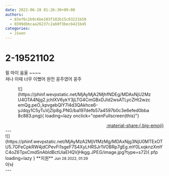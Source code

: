 ```yaml
---
date: 2022-06-28 01:26:30+09:00
authors:
  - 83ef6c2b9c6be103f102b15c03221b50
  - 6599dbbcaa26237c2ab0f3becb421b45
categories:
  - Jiwon
---
```


# 2-19521102

<div class="post-container" markdown="1">
<div class="content-container md-sidebar__scrollwrap" markdown="1">

필 마이 움울 ~~~~<br>져나 이때 너무 이뻤어 완전 꽁주였어 꽁주
<figure markdown="1">
![](https://phinf.wevpstatic.net/MjAyMjA2MjhfNDEg/MDAxNjU2MzU4OTA4Njg2.jchIXV6ykY3jLTG4CmGBxDJld2wsATLycZHt2wzcemQg.peO_kpvgebQlY7l4d3QAkhce6-yJdqy1C5yTuVjZlp8g.PNG/ba197defb57a4597b0c3e6efed0bba8c883.png){ loading=lazy onclick="openFullscreen(this)"}
</figure>


</div>
</div>

<div style="text-align: right;" markdown="1">
<a href="https://weverse.io/fromis9/fanpost/2-19521102" style="text-align: right;">:material-share:{.big-emoji}</a>
</div>
---

<div class="comments-container md-sidebar__scrollwrap" markdown="1">
<div class="comment" markdown="1">
<div class='id-container' markdown="1">
![](https://phinf.wevpstatic.net/MjAyMzA2MjVfMzMg/MDAxNjg3NjU0MTExOTU5.7GFeCpkRW4jdCPevFi1sgeF7S4XyLHRSJr1VOBRp7gEg.mY0LxqknzXmYC4oZ6TpxCmdSnAbldBctUiaEHQVjHkgg.JPEG/image.jpg?type=s72){ pfp loading=lazy }
**<span class="artist">지원</span>** <small>Jun 28 2022, 01:29</small><br>
</div>
<div class='comment-body' markdown="1">
아놔 
</div>
</div>
</div>
---
